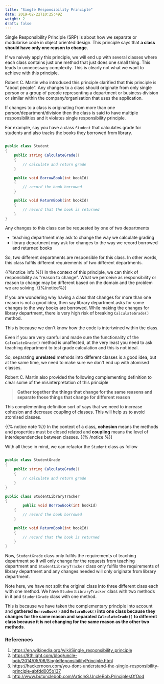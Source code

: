 ```yaml
---
title: "Single Responsibility Principle"
date: 2019-02-22T10:25:49Z
weight: 2
draft: false
---
```



Single Responsibility Principle (SRP) is about how we separate or modularise code in object oriented design. This principle says that **a class should have only one reason to change**. 

If we naively apply this principle, we will end up with several classes where each class contains just one method that just does one small thing. This leads to unnecessary complexity. This is clearly not what we want to achieve with this principle.

Robert C. Martin who introduced this principle clarified that this principle is "about people". Any changes to a class should originate from only single person or a group of people representing a department or business division or similar within the company/organisation that uses the application.

If changes to a class is originating from more than one person/department/division then the class is said to have multiple responsibilities and it violates single responsibility principle.

For example, say you have a class `Student` that calculates grade for students and also tracks the books they borrowed from library. 

``` csharp

public class Student
{
    public string CalculateGrade()
    {
        // calculate and return grade
    }

    public void BorrowBook(int bookId)
    {
        // record the book borrowed
    }

    public void ReturnBook(int bookId)
    {
        // record that the book is returned
    }
}

```

Any changes to this class can be requested by one of two departments

* teaching department may ask to change the way we calculate grading
* library department may ask for changes to the way we record borrowed and returned books

So, two different departments are responsible for this class. In other words, this class fulfils different requirements of two different departments.

{{%notice info %}}
In the context of this principle, we can think of responsibility as "reason to change". What we perceive as responsibility or reason to change may be different based on the domain and the problem we are solving.
{{%/notice%}}

If you are wondering why having a class that changes for more than one reason is not a good idea, then say library department asks for some changes to the way books are borrowed. While making the changes for library department, there is very high risk of breaking `CalculateGrade()` method.

This is because we don't know how the code is intertwined within the class. 

Even if you are very careful and made sure the functionality of the `CalculateGrade()` method is unaffected, at the very least you need to ask teaching department to test grade calculation and this is not ideal.

So, separating **unrelated** methods into different classes is a good idea, but at the same time, we need to make sure we don't end up with atomised classes.

Robert C. Martin also provided the following complementing definition to clear some of the misinterpretation of this principle

> **Gather together the things that change for the same reasons and separate those things that change for different reason**

This complementing definition sort of says that we need to increase cohesion and decrease coupling of classes. This will help us to avoid atomised classes.

{{% notice note %}}
In the context of a class, **cohesion** means the methods and properties must be closed related and **coupling** means the level of interdependencies between classes.
{{% /notice %}}


With all these in mind, we can refactor the `Student` class as follow

``` csharp

public class StudentGrade
{
    public string CalculateGrade()
    {
        // calculate and return grade
    }
}

```

``` csharp
public class StudentLibraryTracker
{
        public void BorrowBook(int bookId)
    {
        // record the book borrowed
    }

    public void ReturnBook(int bookId)
    {
        // record that the book is returned
    }
}
```

Now, `StudentGrade` class only fulfils the requirements of teaching department so it will only change for the requests from teaching department and `StudentLibraryTracker` class only fulfils the requirements of library department and any changes needed will only originate from library department.

Note here, we have not split the original class into three different class each with one method. We have `StudentLibraryTracker` class with two methods in it and `StudentGrade` class with one method. 

This is because we have taken the complementary principle into account and **gathered `BorrowBook()` and `ReturnBook()` into one class because they changes for the same reason and separated `CalculateGrade()` to different class because it is not changing for the same reason as the other two methods**.


### References
1. https://en.wikipedia.org/wiki/Single_responsibility_principle
2. https://8thlight.com/blog/uncle-bob/2014/05/08/SingleReponsibilityPrinciple.html
3. https://hackernoon.com/you-dont-understand-the-single-responsibility-principle-abfdd005b137
4. http://www.butunclebob.com/ArticleS.UncleBob.PrinciplesOfOod